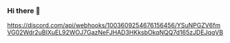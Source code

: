 ### Hi there 👋

<!--
**YooInseo/YooInseo** is a ✨ _special_ ✨ repository because its `README.md` (this file) appears on your GitHub profile.

Here are some ideas to get you started:

- 🔭 I’m currently working on ...
- 🌱 I’m currently learning ...
- 👯 I’m looking to collaborate on ...
- 🤔 I’m looking for help with ...
- 💬 Ask me about ...
- 📫 How to reach me: ...
- 😄 Pronouns: ...
- ⚡ Fun fact: ...
-->

https://discord.com/api/webhooks/1003609254676156456/YSuNPGZV6fmVG02Wdr2uBIXuEL92WOJ7GazNeFJHAD3HKksbOkqNQQ7d165zJDEJqqVB
